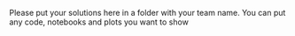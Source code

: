 Please put your solutions here in a folder with your team name. You can put any code, notebooks and plots you want to show

